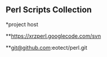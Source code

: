 Perl Scripts Collection
-----------------------

*project host

**https://xrzperl.googlecode.com/svn

**git@github.com:eotect/perl.git

